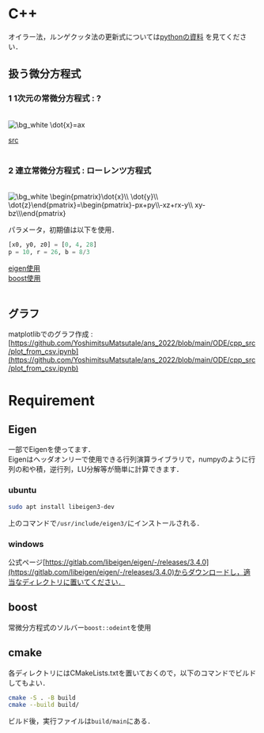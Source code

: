 # C++


オイラー法，ルンゲクッタ法の更新式については[pythonの資料](https://github.com/YoshimitsuMatsutaIe/ans_2022/blob/main/ODE/python_src/simple.ipynb) を見てください．  

## 扱う微分方程式
### 1 1次元の常微分方程式 : ?
<br>
<img src="https://latex.codecogs.com/png.image?\dpi{120}&space;\bg_white&space;\dot{x}=ax" title="\bg_white \dot{x}=ax" />  
<br>

[src](exp_using_solver/main.cpp)  
<br>

### 2 連立常微分方程式 : ローレンツ方程式
<br>
<img src="https://latex.codecogs.com/png.image?\dpi{120}&space;\bg_white&space;\begin{pmatrix}\dot{x}\\&space;\dot{y}\\&space;\dot{z}\end{pmatrix}=\begin{pmatrix}-px&plus;py\\-xz&plus;rx-y\\&space;xy-bz\\\end{pmatrix}" title="\bg_white \begin{pmatrix}\dot{x}\\ \dot{y}\\ \dot{z}\end{pmatrix}=\begin{pmatrix}-px+py\\-xz+rx-y\\ xy-bz\\\end{pmatrix}" />  
<br>

パラメータ，初期値は以下を使用．  
```python
[x0, y0, z0] = [0, 4, 28]  
p = 10, r = 26, b = 8/3  
```

[eigen使用](lorenz/main.cpp)  
[boost使用](lorenz_using_solver/main.cpp)  
<br>

## グラフ
matplotlibでのグラフ作成 : [https://github.com/YoshimitsuMatsutaIe/ans_2022/blob/main/ODE/cpp_src/plot_from_csv.ipynb](https://github.com/YoshimitsuMatsutaIe/ans_2022/blob/main/ODE/cpp_src/plot_from_csv.ipynb)  


# Requirement
## Eigen  
一部でEigenを使ってます．  
Eigenはヘッダオンリーで使用できる行列演算ライブラリで，numpyのように行列の和や積，逆行列，LU分解等が簡単に計算できます．  
### ubuntu
```bash
sudo apt install libeigen3-dev
```
上のコマンドで`/usr/include/eigen3/`にインストールされる．  
### windows
公式ページ[https://gitlab.com/libeigen/eigen/-/releases/3.4.0](https://gitlab.com/libeigen/eigen/-/releases/3.4.0)からダウンロードし，適当なディレクトリに置いてください．  

## boost  
常微分方程式のソルバー`boost::odeint`を使用  

## cmake  
各ディレクトリにはCMakeLists.txtを置いておくので，以下のコマンドでビルドしてもよい．  
```bash
cmake -S . -B build
cmake --build build/
```
ビルド後，実行ファイルは`build/main`にある．
